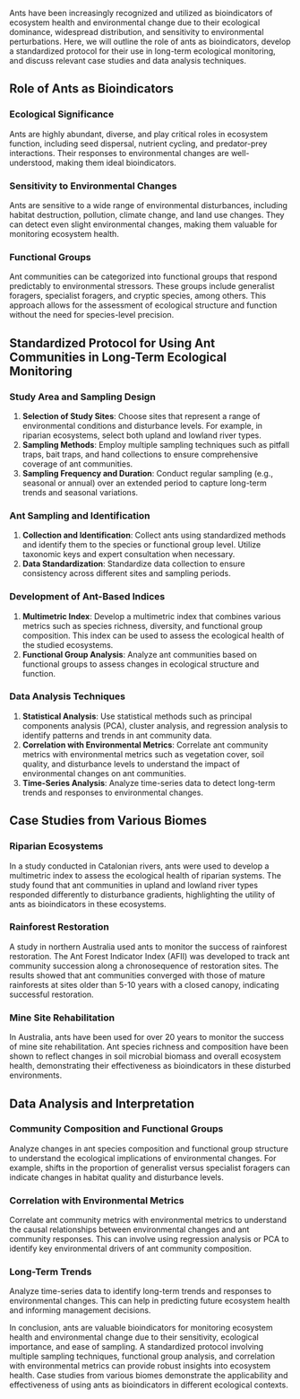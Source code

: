 Ants have been increasingly recognized and utilized as bioindicators of ecosystem health and environmental change due to their ecological dominance, widespread distribution, and sensitivity to environmental perturbations. Here, we will outline the role of ants as bioindicators, develop a standardized protocol for their use in long-term ecological monitoring, and discuss relevant case studies and data analysis techniques.

## Role of Ants as Bioindicators

### Ecological Significance
Ants are highly abundant, diverse, and play critical roles in ecosystem function, including seed dispersal, nutrient cycling, and predator-prey interactions. Their responses to environmental changes are well-understood, making them ideal bioindicators.

### Sensitivity to Environmental Changes
Ants are sensitive to a wide range of environmental disturbances, including habitat destruction, pollution, climate change, and land use changes. They can detect even slight environmental changes, making them valuable for monitoring ecosystem health.

### Functional Groups
Ant communities can be categorized into functional groups that respond predictably to environmental stressors. These groups include generalist foragers, specialist foragers, and cryptic species, among others. This approach allows for the assessment of ecological structure and function without the need for species-level precision.

## Standardized Protocol for Using Ant Communities in Long-Term Ecological Monitoring

### Study Area and Sampling Design
1. **Selection of Study Sites**: Choose sites that represent a range of environmental conditions and disturbance levels. For example, in riparian ecosystems, select both upland and lowland river types.
2. **Sampling Methods**: Employ multiple sampling techniques such as pitfall traps, bait traps, and hand collections to ensure comprehensive coverage of ant communities.
3. **Sampling Frequency and Duration**: Conduct regular sampling (e.g., seasonal or annual) over an extended period to capture long-term trends and seasonal variations.

### Ant Sampling and Identification
1. **Collection and Identification**: Collect ants using standardized methods and identify them to the species or functional group level. Utilize taxonomic keys and expert consultation when necessary.
2. **Data Standardization**: Standardize data collection to ensure consistency across different sites and sampling periods.

### Development of Ant-Based Indices
1. **Multimetric Index**: Develop a multimetric index that combines various metrics such as species richness, diversity, and functional group composition. This index can be used to assess the ecological health of the studied ecosystems.
2. **Functional Group Analysis**: Analyze ant communities based on functional groups to assess changes in ecological structure and function.

### Data Analysis Techniques
1. **Statistical Analysis**: Use statistical methods such as principal components analysis (PCA), cluster analysis, and regression analysis to identify patterns and trends in ant community data.
2. **Correlation with Environmental Metrics**: Correlate ant community metrics with environmental metrics such as vegetation cover, soil quality, and disturbance levels to understand the impact of environmental changes on ant communities.
3. **Time-Series Analysis**: Analyze time-series data to detect long-term trends and responses to environmental changes.

## Case Studies from Various Biomes

### Riparian Ecosystems
In a study conducted in Catalonian rivers, ants were used to develop a multimetric index to assess the ecological health of riparian systems. The study found that ant communities in upland and lowland river types responded differently to disturbance gradients, highlighting the utility of ants as bioindicators in these ecosystems.

### Rainforest Restoration
A study in northern Australia used ants to monitor the success of rainforest restoration. The Ant Forest Indicator Index (AFII) was developed to track ant community succession along a chronosequence of restoration sites. The results showed that ant communities converged with those of mature rainforests at sites older than 5-10 years with a closed canopy, indicating successful restoration.

### Mine Site Rehabilitation
In Australia, ants have been used for over 20 years to monitor the success of mine site rehabilitation. Ant species richness and composition have been shown to reflect changes in soil microbial biomass and overall ecosystem health, demonstrating their effectiveness as bioindicators in these disturbed environments.

## Data Analysis and Interpretation

### Community Composition and Functional Groups
Analyze changes in ant species composition and functional group structure to understand the ecological implications of environmental changes. For example, shifts in the proportion of generalist versus specialist foragers can indicate changes in habitat quality and disturbance levels.

### Correlation with Environmental Metrics
Correlate ant community metrics with environmental metrics to understand the causal relationships between environmental changes and ant community responses. This can involve using regression analysis or PCA to identify key environmental drivers of ant community composition.

### Long-Term Trends
Analyze time-series data to identify long-term trends and responses to environmental changes. This can help in predicting future ecosystem health and informing management decisions.

In conclusion, ants are valuable bioindicators for monitoring ecosystem health and environmental change due to their sensitivity, ecological importance, and ease of sampling. A standardized protocol involving multiple sampling techniques, functional group analysis, and correlation with environmental metrics can provide robust insights into ecosystem health. Case studies from various biomes demonstrate the applicability and effectiveness of using ants as bioindicators in different ecological contexts.